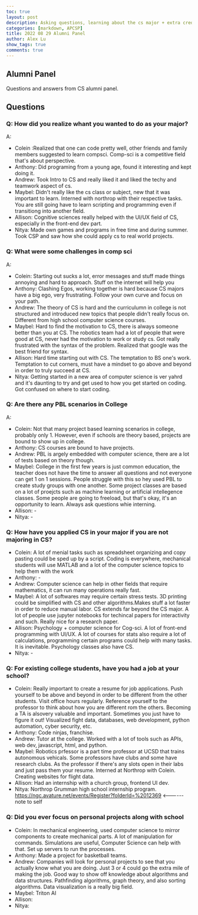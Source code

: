 ```yaml
---
toc: true
layout: post
description: Asking questions, learning about the cs major + extra credit.
categories: [markdown, APCSP]
title: 2022 08 29 Alumni Panel
author: Alex Lu
show_tags: true
comments: true
---
```


## Alumni Panel
Questions and answers from CS alumni panel. 
## Questions
### Q: How did you realize whant you wanted to do as your major?
A: 
- Colein :Realized that one can code pretty well, other friends and family members suggested to learn compsci. Comp-sci is a competitive field that's about perspective. 
- Anthony: Did programing from a young age, found it interesting and kept doing it.
- Andrew: Took Intro to CS and really liked it and liked the techy and teamwork aspect of cs.
- Maybel: Didn't really like the cs class or subject, new that it was important to learn. Interned with northrop with their respective tasks. You are still going have to learn scripting and programming even if transitiong into another field.
- Allison: Cognitive sciences really helped with the UI/UX field of CS, especially in the front-end dev part.
- Nitya: Made own games and programs in free time and during summer. Took CSP and saw how she could apply cs to real world projects.

### Q: What were some challenges in comp sci
A:
- Colein: Starting out sucks a lot, error messages and stuff made things annoying and hard to approach. Stuff on the internet will help you
- Anthony: Clashing Egos, working together is hard because CS majors have a big ego, very frustrating. Follow your own curve and focus on your path.
- Andrew: The theory of CS is hard and the curriculumn in college is not structured and introduced new topics that people didn't really focus on. Different from high school computer science courses.
- Maybel: Hard to find the motivation to CS, there is always someone better than you at CS. The robotics team had a lot of people that were good at CS, never had the motivation to work or study cs. Got really frustrated with the syntax of the problem. Realized that google was the best friend for syntax.
- Allison: Hard time starting out with CS. The temptation to BS one's work. Temptation to cut corners, must have a mindset to go above and beyond in order to truly succeed at CS. 
- Nitya: Getting started in a new area of computer science is ver yahrd and it's daunting to try and get used to how you get started on coding. Got confused on where to start coding.  

### Q: Are there any PBL scenarios in College 
A:
- Colein: Not that many project based learning scenarios in college, probably only 1. However, even if schools are theory based, projects are bound to show up in college.
- Anthony: CS courses are bound to have projects.
- Andrew: PBL is argely embedded with computer science, there are a lot of tests based on theory though.
- Maybel: College in the first few years is just common education, the teacher does not have the time to answer all questions and not everyone can get 1 on 1 sessions. People struggle with this so hey used PBL to create study groups with one another. Some project classes are based on a lot of proejcts such as machine learning or artificial intellegence classes. Some people are going to freeload, but that's okay, it's an opportunity to learn. Always ask questions whie interning.
- Allison:  -
- Nitya:    -

### Q: How have you applied CS in your major if you are not majoring in CS?

- Colein: A lot of menial tasks such as spreadsheet organizing and copy pasting could be sped up by a script. Coding is everywhere, mechanical students will use MATLAB and a lot of the computer science topics to help them with the work
- Anthony: -
- Andrew: Computer science can help in other fields that require mathematics, it can run many operations really fast.
- Maybel: A lot of softwares may require certain stress tests. 3D printing could be simplified with CS and other algorithms.Makes stuff a lot faster in order to reduce manual labor. CS extends far beyond the CS major. A lot of people use jupyter notebooks for techincal papers for interactivity and such. Really nice for a research paper.
- Allison: Psychology + computer science for Cog-sci. A lot of front-end programming with UI/UX. A lot of courses for stats also require a lot of calculations, programming certain programs could help with many tasks. It is inevitable. Psychology classes also have CS.
- Nitya: -

### Q: For existing college students, have you had a job at your school?
- Colein: Really important to create a resume for job applications. Push yourself to be above and beyond in order to be different from the other students. Visit office hours regularly. Reference yourself to the professor to think about how you are different rom the others. Becoming a TA is alsovery valuable and important. Sometimes you just have to figure it out! Visualized fight data, databases, web development, python automation, cyber security, etc.
- Anthony: Code ninjas, franchise.
- Andrew: Tutor at the college. Worked with a lot of tools such as APIs, web dev, javascript, html, and python.
- Maybel: Robotics prfessor is a part time professor at UCSD that trains autonomous vehicals. Some professors have clubs and some have research clubs. As the professor if there's any slots open in their labs and just pass them your resume. Interned at Northrop with Colein. Creating websites for flight data.
- Allison: Had an internship with a church group, frontend UI dev.
- Nitya: Northrop Grumman high school internship program. https://ngc.avature.net/events/Register?folderld=%2012369 <------ note to self

### Q: Did you ever focus on personal projects along with school
- Colein: In mechanical engineering, used computer science to mirror components to create mechanical parts. A lot of manipulation for commands. Simulations are useful, Computer Science can help with that. Set up servers to run the processes.
- Anthony: Made a project for basketball teams.
- Andrew: Companies will look for personal projects to see that you actually know what you are doing. Just 3 or 4 could go the extra mile of making the job. Good way to show off knowledge about algorithms and data structures. Pathfinding algorithms, graph theory, and also sorting algorithms. Data visualization is a really big field. 
- Maybel: Triton AI
- Allison: 
- Nitya: 

